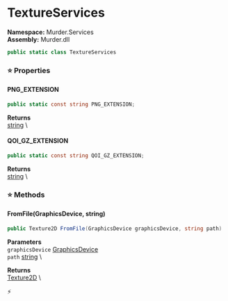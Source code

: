 # TextureServices

**Namespace:** Murder.Services \
**Assembly:** Murder.dll

```csharp
public static class TextureServices
```

### ⭐ Properties
#### PNG_EXTENSION
```csharp
public static const string PNG_EXTENSION;
```

**Returns** \
[string](https://learn.microsoft.com/en-us/dotnet/api/System.String?view=net-7.0) \
#### QOI_GZ_EXTENSION
```csharp
public static const string QOI_GZ_EXTENSION;
```

**Returns** \
[string](https://learn.microsoft.com/en-us/dotnet/api/System.String?view=net-7.0) \
### ⭐ Methods
#### FromFile(GraphicsDevice, string)
```csharp
public Texture2D FromFile(GraphicsDevice graphicsDevice, string path)
```

**Parameters** \
`graphicsDevice` [GraphicsDevice](https://docs.monogame.net/api/Microsoft.Xna.Framework.Graphics.GraphicsDevice.html) \
`path` [string](https://learn.microsoft.com/en-us/dotnet/api/System.String?view=net-7.0) \

**Returns** \
[Texture2D](https://docs.monogame.net/api/Microsoft.Xna.Framework.Graphics.Texture2D.html) \



⚡